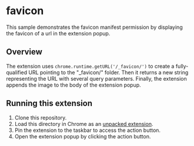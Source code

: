 # favicon

This sample demonstrates the favicon manifest permission by displaying the favicon of a url in the extension popup.

## Overview

The extension uses `chrome.runtime.getURL('/_favicon/')` to create a fully-qualified URL pointing to the "\_favicon/" folder. Then it returns a new string representing the URL with several query parameters. Finally, the extension appends the image to the body of the extension popup.

## Running this extension

1. Clone this repository.
2. Load this directory in Chrome as an [unpacked extension](https://developer.chrome.com/docs/extensions/mv3/getstarted/development-basics/#load-unpacked).
3. Pin the extension to the taskbar to access the action button.
4. Open the extension popup by clicking the action button.
